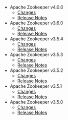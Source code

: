
<!---
# Licensed to the Apache Software Foundation (ASF) under one
# or more contributor license agreements.  See the NOTICE file
# distributed with this work for additional information
# regarding copyright ownership.  The ASF licenses this file
# to you under the Apache License, Version 2.0 (the
# "License"); you may not use this file except in compliance
# with the License.  You may obtain a copy of the License at
#
#     http://www.apache.org/licenses/LICENSE-2.0
#
# Unless required by applicable law or agreed to in writing, software
# distributed under the License is distributed on an "AS IS" BASIS,
# WITHOUT WARRANTIES OR CONDITIONS OF ANY KIND, either express or implied.
# See the License for the specific language governing permissions and
# limitations under the License.
-->
* Apache Zookeeper v4.0.0
    * [Changes](4.0.0/CHANGES.4.0.0.md)
    * [Release Notes](4.0.0/RELEASENOTES.4.0.0.md)
* Apache Zookeeper v3.6.0
    * [Changes](3.6.0/CHANGES.3.6.0.md)
    * [Release Notes](3.6.0/RELEASENOTES.3.6.0.md)
* Apache Zookeeper v3.5.4
    * [Changes](3.5.4/CHANGES.3.5.4.md)
    * [Release Notes](3.5.4/RELEASENOTES.3.5.4.md)
* Apache Zookeeper v3.5.3
    * [Changes](3.5.3/CHANGES.3.5.3.md)
    * [Release Notes](3.5.3/RELEASENOTES.3.5.3.md)
* Apache Zookeeper v3.5.2
    * [Changes](3.5.2/CHANGES.3.5.2.md)
    * [Release Notes](3.5.2/RELEASENOTES.3.5.2.md)
* Apache Zookeeper v3.5.1
    * [Changes](3.5.1/CHANGES.3.5.1.md)
    * [Release Notes](3.5.1/RELEASENOTES.3.5.1.md)
* Apache Zookeeper v3.5.0
    * [Changes](3.5.0/CHANGES.3.5.0.md)
    * [Release Notes](3.5.0/RELEASENOTES.3.5.0.md)
